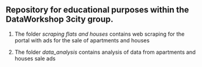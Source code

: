 ## Repository for educational purposes within the DataWorkshop 3city group.

1. The folder *scraping flats and houses* contains web scraping for the portal with ads for the sale of apartments and houses

2. The folder *data_analysis* contains analysis of data from apartments and houses sale ads
